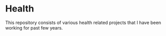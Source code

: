 # Health
This repository consists of various health related projects that I have been working for past few years.
